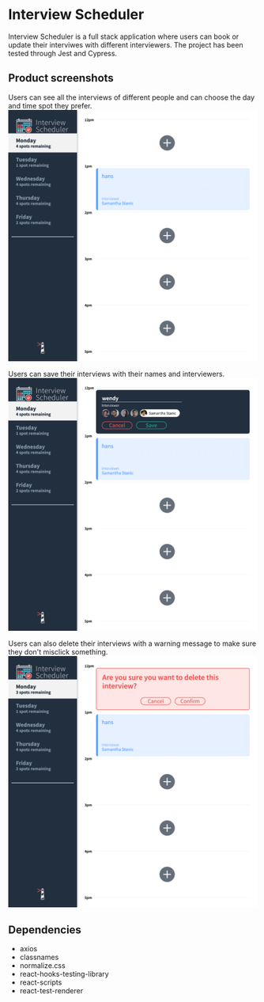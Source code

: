 # Interview Scheduler
Interview Scheduler is a full stack application where users can book or update their interviwes with different interviewers. 
The project has been tested through Jest and Cypress.

## Product screenshots

Users can see all the interviews of different people and can choose the day and time spot they prefer. 
![initialPage](https://github.com/spiritxhx/scheduler/blob/master/screenshots/scheduler1.png)


Users can save their interviews with their names and interviewers. 
![addInterview](https://github.com/spiritxhx/scheduler/blob/master/screenshots/scheduler-save.png)


Users can also delete their interviews with a warning message to make sure they don't misclick something. 
![deleteInterview](https://github.com/spiritxhx/scheduler/blob/master/screenshots/scheduler-delete.png)

## Dependencies
- axios
- classnames
- normalize.css
- react-hooks-testing-library
- react-scripts
- react-test-renderer
